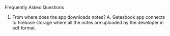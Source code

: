 Frequently Asked Questions

1. From where does the app downloads notes?
A. Gatesbook app connects to firebase storage where all the notes are uploaded by the developer in pdf format.
